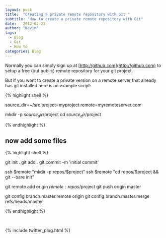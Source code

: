 ```yaml
---
layout: post
title:  "Creating a private remote repository with Git "
subtitle: "How to create a private remote repository with Git"
date:   2012-02-23
author: "Kevin"
tags:
  - Blog
  - Git
  - How to
categories: Blog
---
```



Normally you can simply sign up at [http://github.com](http://github.com) to setup a free (but public) remote repository for your git project.

But if you want to create a private version on a remote server that already has git installed here is an example script:

{% highlight shell %}

source_dir=~/src
project=myproject
remote=myremoteserver.com

mkdir -p $source_dir/$project
cd $source_dir/$project

{% endhighlight %}

## now add some files

{% highlight shell %}

git init .
git add .
git commit -m 'initial commit'

ssh $remote "mkdir -p repos/$project"
ssh $remote "cd repos/$project &amp;&amp; git --bare init"

git remote add origin $remote:repos/$project
git push origin master

git config branch.master.remote origin
git config branch.master.merge refs/heads/master

{% endhighlight %}

<p>&nbsp;</p>

{% include twitter_plug.html %}